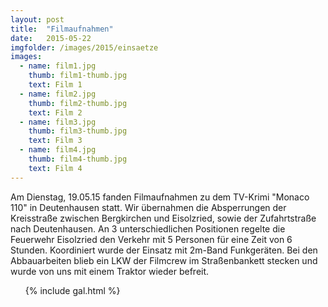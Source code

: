 ```yaml
---
layout: post
title:  "Filmaufnahmen"
date:   2015-05-22
imgfolder: /images/2015/einsaetze
images:
  - name: film1.jpg
    thumb: film1-thumb.jpg
    text: Film 1
  - name: film2.jpg
    thumb: film2-thumb.jpg
    text: Film 2
  - name: film3.jpg
    thumb: film3-thumb.jpg
    text: Film 3
  - name: film4.jpg
    thumb: film4-thumb.jpg
    text: Film 4
---
```


Am Dienstag, 19.05.15 fanden Filmaufnahmen zu dem TV-Krimi "Monaco 110" in Deutenhausen statt. Wir übernahmen die Absperrungen der Kreisstraße zwischen Bergkirchen und Eisolzried, sowie der Zufahrtstraße nach Deutenhausen. An 3 unterschiedlichen Positionen regelte die Feuerwehr Eisolzried den Verkehr mit 5 Personen für eine Zeit von 6 Stunden. Koordiniert wurde der Einsatz mit 2m-Band Funkgeräten. Bei den Abbauarbeiten blieb ein LKW der Filmcrew im Straßenbankett stecken und wurde von uns mit einem Traktor wieder befreit.

<ul class="posts">
  {% include gal.html %}
</ul>
